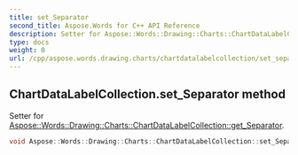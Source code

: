 ```yaml
---
title: set_Separator
second_title: Aspose.Words for C++ API Reference
description: Setter for Aspose::Words::Drawing::Charts::ChartDataLabelCollection::get_Separator. 
type: docs
weight: 0
url: /cpp/aspose.words.drawing.charts/chartdatalabelcollection/set_separator/
---
```

## ChartDataLabelCollection.set_Separator method


Setter for [Aspose::Words::Drawing::Charts::ChartDataLabelCollection::get_Separator](./get_separator/).

```cpp
void Aspose::Words::Drawing::Charts::ChartDataLabelCollection::set_Separator(const System::String &value)
```

